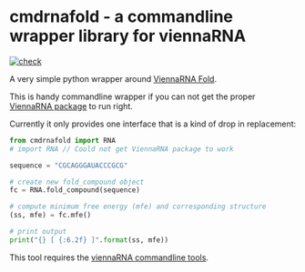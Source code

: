 # cmdrnafold - a commandline wrapper library for viennaRNA

[![check](https://github.com/retospect/cmdrnafold/actions/workflows/check.yml/badge.svg)](https://github.com/retospect/cmdrnafold/actions/workflows/check.yml)

A very simple python wrapper around
[ViennaRNA Fold](https://www.tbi.univie.ac.at/RNA/ViennaRNA/refman/man/RNAfold.html).

This is handy commandline wrapper if you can not get the proper
[ViennaRNA package](https://pypi.org/project/ViennaRNA/) to run right.

Currently it only provides one interface that is a kind of drop in replacement:

``` python
from cmdrnafold import RNA
# import RNA // Could not get ViennaRNA package to work

sequence = "CGCAGGGAUACCCGCG"

# create new fold_compound object
fc = RNA.fold_compound(sequence)

# compute minimum free energy (mfe) and corresponding structure
(ss, mfe) = fc.mfe()

# print output
print("{} [ {:6.2f} ]".format(ss, mfe))
```

This tool requires the [viennaRNA commandline tools](https://www.tbi.univie.ac.at/RNA/).
